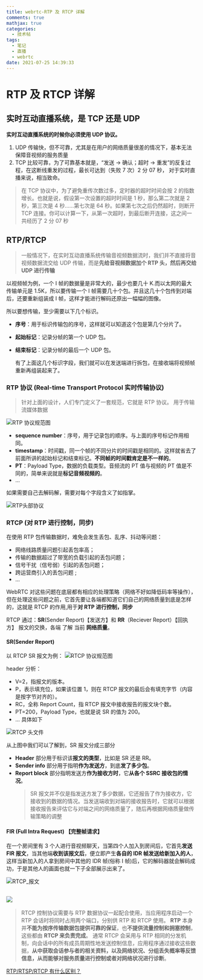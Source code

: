 ```yaml
---
title: webrtc-RTP 及 RTCP 详解
comments: true
mathjax: true
categories:
  - 技术帖
tags:
  - 笔记
  - 直播
  - webrtc
date: 2021-07-25 14:39:33
---
```



# RTP 及 RTCP 详解

## 实时互动直播系统，是 TCP 还是 UDP

**实时互动直播系统的时候你必须使用 UDP 协议。**

1. UDP 传输快，但不可靠，尤其是在用户的网络质量很差的情况下，基本无法保障音视频的服务质量
2. TCP 比较可靠，为了可靠基本就是，“发送 -> 确认；超时 -> 重发”的反复过程，在这断线重发的过程，最长可达到（失败 7 次）2 分 07 秒， 对于实时直播来说，相当致命。

> 在 TCP 协议中，为了避免重传次数过多，定时器的超时时间会按 2 的指数增长。也就是说，假设第一次设置的超时时间是 1 秒，那么第二次就是 2 秒，第三次是 4 秒……第七次是 64 秒。如果第七次之后仍然超时，则断开 TCP 连接。你可以计算一下，从第一次超时，到最后断开连接，这之间一共经历了 2 分 07 秒

## RTP/RTCP

> 一般情况下，在实时互动直播系统传输音视频数据流时，我们并不直接将音视频数据流交给 UDP 传输，而是**先给音视频数据加个 RTP 头，然后再交给 UDP 进行传输**

以视频帧为例，一个 I 帧的数据量是非常大的，最少也要几十 K.而以太网的最大传输单元是 1.5K，所以要传输一个 I 帧需要几十个包。并且这几十个包传到对端后，还要重新组装成 I 帧，这样才能进行解码还原出一幅幅的图像。

所以要想传输，至少需要以下几个标识。

- **序号**：用于标识传输包的序号，这样就可以知道这个包是第几个分片了。
- **起始标记**：记录分帧的第一个 UDP 包。
- **结束标记**：记录分帧的最后一个 UDP 包。

  有了上面这几个标识字段，我们就可以在发送端进行拆包，在接收端将视频帧重新再组装起来了。

### RTP 协议 (Real-time Transport Protocol 实时传输协议)

> 针对上面的设计，人们专门定义了一套规范，它就是 RTP 协议。
> 用于传输流媒体数据

![RTP 协议规范图](/images/webRTC/RTP.png)

- **sequence number**：序号，用于记录包的顺序。与上面的序号标记作用相同。
- **timestamp**：时间戳，同一个帧的不同分片的时间戳是相同的。这样就省去了前面所讲的起始标记和结束标记。**不同帧的时间戳肯定是不一样的**。
- **PT**：Payload Type，数据的负载类型。音频流的 PT 值与视频的 PT 值是不同的，简单来说就是**标记音频视频的**。
- ...

如果需要自己去解码解，需要对每个字段含义了如指掌。

![RTP头部协议](/images/webRTC/RTPHeader.png)

### RTCP (对 RTP 进行控制，同步)

在使用 RTP 包传输数据时，难免会发生丢包、乱序、抖动等问题：

- 网络线路质量问题引起丢包率高；
- 传输的数据超过了带宽的负载引起的丢包问题；
- 信号干扰（信号弱）引起的丢包问题；
- 跨运营商引入的丢包问题 ;
- ...

WebRTC 对这些问题在底层都有相应的处理策略（网络不好如降低码率等操作），但在处理这些问题之前，它首先要让各端都知道它们自己的网络质量到底是怎样的，这就是 RTCP 的作用,用于**对 RTP 进行控制，同步**

RTCP 通过：**SR**(Sender Report)【发送方】和 **RR**（Reciever Report）【回执方】 报文的交换，各端 了解 当前 **网络质量**。

#### SR(Sender Report)

以 RTCP SR 报文为例：
![RTCP 协议规范图](/images/webRTC/RTCP.png)

header 分析：

- V=2，指报文的版本。
- P，表示填充位，如果该位置 1，则在 RTCP 报文的最后会有填充字节（内容是按字节对齐的）。
- RC，全称 Report Count，指 RTCP 报文中接收报告的报文块个数。
- PT=200，Payload Type，也就是说 SR 的值为 200。
- ... 具体如下

![RTCP 头文件](/images/webRTC/RTCPHeader.png)

从上图中我们可以了解到，SR 报文分成三部分

- **Header** 部分用于标识该**报文的类型**，比如是 SR 还是 RR。
- **Sender info** 部分用于指明**作为发送方**，到底**发了多少包**。
- **Report block** 部分指明发送方**作为接收方时**，它**从各个 SSRC 接收包的情况**。
  > SR 报文并不仅是指发送方发了多少数据，它还报告了作为接收方，它接收到的数据的情况。当发送端收到对端的接收报告时，它就可以根据接收报告来评估它与对端之间的网络质量了，随后再根据网络质量做传输策略的调整

#### FIR (Full Intra Request) 【完整帧请求】

在一个房间里有 3 个人进行音视频聊天，当第四个人加入到房间后，它首先**发送 FIR 报文**，当其他端**收到该报文后**，便立即产生**各自的 IDR 帧发送给新加入的人**，这样当新加入的人拿到房间中其他的 IDR 帧(俗称 I 帧)后，它的解码器就会解码成功，于是其他人的画面也就一下子全部展示出来了。

![RTCP_报文](/images/webRTC/RTCP_PT.png)

## ![](/images/webRTC/RFC5104%20.png)

> RTCP 控制协议需要与 RTP 数据协议一起配合使用，当应用程序启动一个 RTP 会话时将同时占用两个端口，分别供 RTP 和 RTCP 使用。
> **RTP** 本身并**不能为按序传输数据包提供可靠的保证**，也**不提供流量控制和拥塞控制**，这些都由 **RTCP 来负责完成**。
> 通常 RTCP 会采用与 RTP 相同的分发机制，向会话中的所有成员周期性地发送控制信息，应用程序通过接收这些数据，**从中获取会话参与者的相关资料，以及网络状况、分组丢失概率等反馈信息，从而能够对服务质量进行控制或者对网络状况进行诊断**。

[RTP/RTSP/RTCP 有什么区别？](https://www.zhihu.com/question/20278635/answer/14590945)
